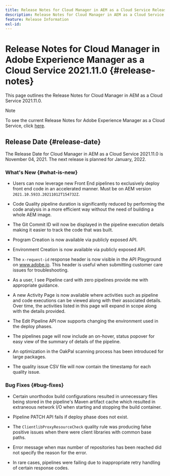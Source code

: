 ```yaml
---
title: Release Notes for Cloud Manager in AEM as a Cloud Service Release 2021.11.0
description: Release Notes for Cloud Manager in AEM as a Cloud Service Release 2021.11.0
feature: Release Information
exl-id:
---
```

# Release Notes for Cloud Manager in Adobe Experience Manager as a Cloud Service 2021.11.0 {#release-notes}

This page outlines the Release Notes for Cloud Manager in AEM as a Cloud Service 2021.11.0.

>[!NOTE]
>To see the current Release Notes for Adobe Experience Manager as a Cloud Service, click [here](https://experienceleague.adobe.com/docs/experience-manager-cloud-service/release-notes/release-notes/release-notes-current.html).

## Release Date {#release-date}

The Release Date for Cloud Manager in AEM as a Cloud Service 2021.11.0 is November 04, 2021.
The next release is planned for January, 2022.

### What's New {#what-is-new}

* Users can now leverage new Front End pipelines to exclusively deploy front end code in an accelerated manner. Must be on AEM version `2021.10.5933.20211012T154732Z`.

* Code Quality pipeline duration is significantly reduced by performing the code analysis in a more efficient way without the need of building a whole AEM image.

* The Git Commit ID will now be displayed in the pipeline execution details making it easier to track the code that was built.

* Program Creation is now available via publicly exposed API.

* Environment Creation is now available via publicly exposed API.

* The `x-request-id` response header is now visible in the API Playground on www.adobe.io. This header is useful when submitting customer care issues for troubleshooting.

* As a user, I see  Pipeline card with zero pipelines provide me with appropriate guidance.

* A new Activity Page is now available where activities such as pipeline and code executions can be viewed along with their associated details. Over time, the activities listed in this page will expand in scope along with the details provided.

* The Edit Pipeline API now supports changing the environment used in the deploy phases.

* The pipelines page will now include an on-hover, status popover for easy view of the summary of details of the pipeline.

* An optimization in the OakPal scanning process has been introduced for large packages.

* The quality issue CSV file will now contain the timestamp for each quality issue. 

### Bug Fixes {#bug-fixes}

* Certain unorthodox build configurations resulted in unnecessary files being stored in the pipeline's Maven artifact cache which resulted in extraneous network I/O when starting and stopping the build container. 

* Pipeline PATCH API fails if deploy phase does not exist.

* The `ClientlibProxyResourceCheck` quality rule was producing false positive issues when there were client libraries with common base paths.

* Error message when max number of repositories has been reached did not specify the reason for the error.

* In rare cases, pipelines were failing due to inappropriate retry handling of certain response codes. 

